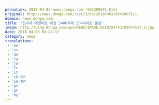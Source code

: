 ```yaml
---
permalink: 2018-04-03-news.donga.com--506208641.html
original: http://news.donga.com/list/3/03/20180403/89434676/1
domain: news.donga.com
title: '잡지사·대형마트 위장 5400억대 도박사이트 운영'
image: http://dimg.donga.com/wps/NEWS/IMAGE/2018/04/03/89434517.2.jpg
date: 2018-04-03 03:24:17
category: news
translations: 
 - 'en'
 - 'es'
 - 'de'
 - 'ru'
 - 'ja'
 - 'fr'
 - 'it'
 - 'zh-CN'
 - 'zh-TW'
 - 'ar'
 - 'pt'
 - 'hy'
---
```


